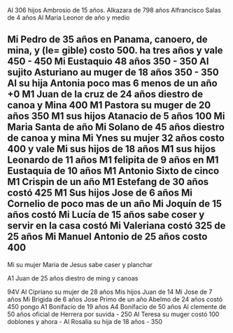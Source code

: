 Al 306 hijos Ambrosio de 15 años.
Alkazara de 798 años
Alfrancisco Salas de 4 años
Al Maria Leonor de año y medio

Mi Pedro de 35 años en Panama, canoero, de mina, y (le= gible) costo 500. ha tres años y vale 450 - 450 Mi Eustaquio 48 años 350 - 350 Al sujito Asturiano au muger de 18 años 350 - 350
Al su hija Antonia poco mas 6 menos de un año +0
M1 Juan de la cruz de 24 años diestro de canoa y Mina 400
M1 Pastora su muger de 20 años 350
M1 sus hijos Atanacio de 5 años 100
Mi Maria Santa de año
Mi Solano de 45 años diestro de canoa y mina
Mi Ynes su mujer 32 años costo 400 y vale
Mi sus hijos de 18 años
M1 sus hijos Leonardo de 11 años
M1 felipita de 9 años en
M1 Eustaquia de 10 años
M1 Antonio Sixto de cinco
M1 Crispin de un año
M1 Estefang de 30 años costó 425
M1 Sus hijos Jose de 6 años
Mi Cornelio de poco mas de un año
Mi Joquín de 15 años costó
Mi Lucía de 15 años sabe coser y servir en la casa costó
Mi Valeriana costó 325 de 25 años
Mi Manuel Antonio de 25 años costo 400
---------------------------
Mi su mujer Maria de Jesus sabe caser y planchar

A1 Juan de 25 años diestro de ming y canoas

94V
Al Cipriano su mujer de 28 años
Mis hijos Juan de 14
Mi Jose de 7 años
Mi Brigida de 6 años
Jose Primo de un año
Abelmo de 24 años costó 450 pongo
A1 Bonifacio de 19 años
A4 Bonifacio de 50 años
Al clemente de 50 años oficial de Herrera por suvida - 250
Al Teresa su muger costó 100 doblones y ahora -
Al Rosalia su hija de 18 años - 350